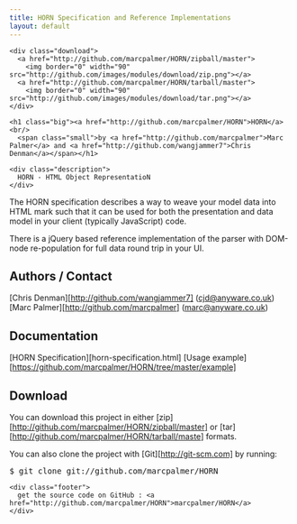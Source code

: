 ```yaml
---
title: HORN Specification and Reference Implementations
layout: default
---
```


  <div id="container">

    <div class="download">
      <a href="http://github.com/marcpalmer/HORN/zipball/master">
        <img border="0" width="90" src="http://github.com/images/modules/download/zip.png"></a>
      <a href="http://github.com/marcpalmer/HORN/tarball/master">
        <img border="0" width="90" src="http://github.com/images/modules/download/tar.png"></a>
    </div>

    <h1 class="big"><a href="http://github.com/marcpalmer/HORN">HORN</a><br/>
      <span class="small">by <a href="http://github.com/marcpalmer">Marc Palmer</a> and <a href="http://github.com/wangjammer7">Chris Denman</a></span></h1>

    <div class="description">
      HORN - HTML Object RepresentatioN
    </div>

The HORN specification describes a way to weave your model data into HTML mark
such that it can be used for both the presentation and data model in your
client (typically JavaScript) code.

There is a jQuery based reference implementation of the parser with DOM-node
re-population for full data round trip in your UI.

## Authors / Contact

[Chris Denman][http://github.com/wangjammer7] (cjd@anyware.co.uk)
[Marc Palmer][http://github.com/marcpalmer] (marc@anyware.co.uk)

## Documentation

[HORN Specification][horn-specification.html]
[Usage example][https://github.com/marcpalmer/HORN/tree/master/example]

## Download

You can download this project in either [zip][http://github.com/marcpalmer/HORN/zipball/master] or [tar][http://github.com/marcpalmer/HORN/tarball/maste] formats.

You can also clone the project with [Git][http://git-scm.com] by running:
<pre>
$ git clone git://github.com/marcpalmer/HORN
</pre>

    <div class="footer">
      get the source code on GitHub : <a href="http://github.com/marcpalmer/HORN">marcpalmer/HORN</a>
    </div>

  </div>
